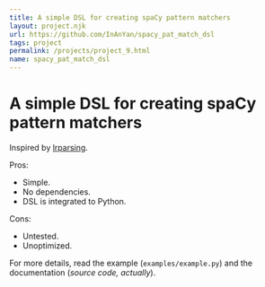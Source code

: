 ```yaml
---
title: A simple DSL for creating spaCy pattern matchers
layout: project.njk
url: https://github.com/InAnYan/spacy_pat_match_dsl
tags: project
permalink: /projects/project_9.html
name: spacy_pat_match_dsl
---
```


# A simple DSL for creating spaCy pattern matchers
Inspired by [lrparsing](https://pypi.org/project/lrparsing/).

Pros:
- Simple.
- No dependencies.
- DSL is integrated to Python.

Cons:
- Untested.
- Unoptimized.

For more details, read the example (`examples/example.py`) and the documentation (*source code, actually*).